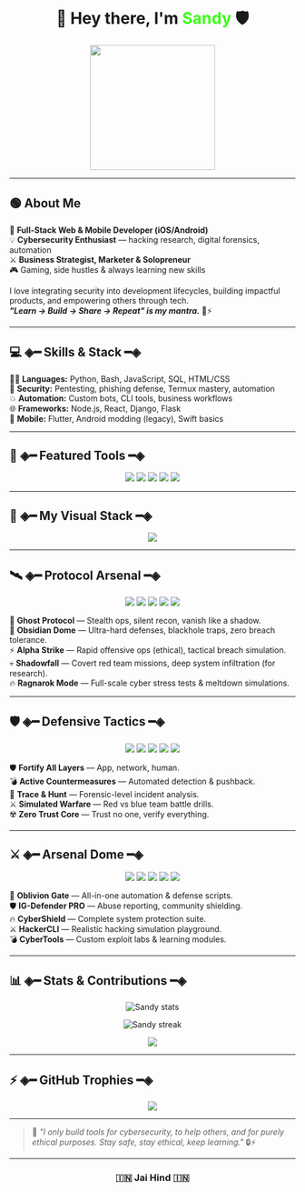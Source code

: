 <h1 align="center">👋 Hey there, I'm <span style="color:#39FF14;"><b>Sandy</b></span> 🛡️</h1>

<p align="center">
  <img src="https://media.giphy.com/media/du3J3cXyzhj75IOgvA/giphy.gif" width="220" />
</p>

---

## 🟢 About Me

🚀 **Full-Stack Web & Mobile Developer (iOS/Android)**  
💡 **Cybersecurity Enthusiast** — hacking research, digital forensics, automation  
⚔️ **Business Strategist, Marketer & Solopreneur**  
🎮 Gaming, side hustles & always learning new skills

I love integrating security into development lifecycles, building impactful products, and empowering others through tech.  
_**"Learn → Build → Share → Repeat" is my mantra.**_ 🔁⚡

---

## 💻 ◈━ Skills & Stack ━◈

🧑‍💻 **Languages:** Python, Bash, JavaScript, SQL, HTML/CSS  
🔐 **Security:** Pentesting, phishing defense, Termux mastery, automation  
💥 **Automation:** Custom bots, CLI tools, business workflows  
🌐 **Frameworks:** Node.js, React, Django, Flask  
📱 **Mobile:** Flutter, Android modding (legacy), Swift basics

---

## 🚀 ◈━ Featured Tools ━◈

<p align="center">
  <img src="https://img.shields.io/badge/🚀-Oblivion--Gate-0a0a0a?style=for-the-badge&logo=terminal&logoColor=white" />
  <img src="https://img.shields.io/badge/🛡️-IG%20Defender-0a0a0a?style=for-the-badge&logo=protonmail&logoColor=white" />
  <img src="https://img.shields.io/badge/⚔️-HackerCLI-0a0a0a?style=for-the-badge&logo=gnubash&logoColor=white" />
  <img src="https://img.shields.io/badge/🔥-CyberShield-0a0a0a?style=for-the-badge&logo=fortinet&logoColor=white" />
  <img src="https://img.shields.io/badge/💣-CyberTools-0a0a0a?style=for-the-badge&logo=tryhackme&logoColor=white" />
</p>

---

## 🎨 ◈━ My Visual Stack ━◈

<p align="center">
  <img src="https://skillicons.dev/icons?i=python,bash,linux,html,css,js,nodejs,react,flutter,django,github,git,tailwind" />
</p>

---

## 🛰️ ◈━ Protocol Arsenal ━◈

<p align="center">
  <img src="https://img.shields.io/badge/👻-Ghost%20Protocol-0a0a0a?style=for-the-badge&logo=ghost&logoColor=white" />
  <img src="https://img.shields.io/badge/🖤-Obsidian%20Dome-0a0a0a?style=for-the-badge&logo=shield&logoColor=white" />
  <img src="https://img.shields.io/badge/⚡-Alpha%20Strike-0a0a0a?style=for-the-badge&logo=zap&logoColor=white" />
  <img src="https://img.shields.io/badge/💀-Shadowfall-0a0a0a?style=for-the-badge&logo=skull&logoColor=white" />
  <img src="https://img.shields.io/badge/🔥-Ragnarok%20Mode-0a0a0a?style=for-the-badge&logo=fire&logoColor=white" />
</p>

👻 **Ghost Protocol** — Stealth ops, silent recon, vanish like a shadow.  
🖤 **Obsidian Dome** — Ultra-hard defenses, blackhole traps, zero breach tolerance.  
⚡ **Alpha Strike** — Rapid offensive ops (ethical), tactical breach simulation.  
💀 **Shadowfall** — Covert red team missions, deep system infiltration (for research).  
🔥 **Ragnarok Mode** — Full-scale cyber stress tests & meltdown simulations.

---

## 🛡️ ◈━ Defensive Tactics ━◈

<p align="center">
  <img src="https://img.shields.io/badge/🛡️-Fortify%20All-0a0a0a?style=for-the-badge&logo=fortinet&logoColor=white" />
  <img src="https://img.shields.io/badge/💣-Countermeasures-0a0a0a?style=for-the-badge&logo=biohazard&logoColor=white" />
  <img src="https://img.shields.io/badge/🔎-Trace%20%26%20Hunt-0a0a0a?style=for-the-badge&logo=search&logoColor=white" />
  <img src="https://img.shields.io/badge/⚔️-Simulated%20Warfare-0a0a0a?style=for-the-badge&logo=target&logoColor=white" />
  <img src="https://img.shields.io/badge/☢️-Zero%20Trust-0a0a0a?style=for-the-badge&logo=radiation&logoColor=white" />
</p>

🛡️ **Fortify All Layers** — App, network, human.  
💣 **Active Countermeasures** — Automated detection & pushback.  
🔎 **Trace & Hunt** — Forensic-level incident analysis.  
⚔️ **Simulated Warfare** — Red vs blue team battle drills.  
☢️ **Zero Trust Core** — Trust no one, verify everything.

---

## ⚔️ ◈━ Arsenal Dome ━◈

<p align="center">
  <img src="https://img.shields.io/badge/🚀-Oblivion%20Gate-0a0a0a?style=for-the-badge&logo=terminal&logoColor=white" />
  <img src="https://img.shields.io/badge/🛡️-IG--Defender%20PRO-0a0a0a?style=for-the-badge&logo=protonmail&logoColor=white" />
  <img src="https://img.shields.io/badge/🔥-CyberShield-0a0a0a?style=for-the-badge&logo=fortinet&logoColor=white" />
  <img src="https://img.shields.io/badge/⚔️-HackerCLI-0a0a0a?style=for-the-badge&logo=gnubash&logoColor=white" />
  <img src="https://img.shields.io/badge/💣-CyberTools-0a0a0a?style=for-the-badge&logo=tryhackme&logoColor=white" />
</p>

🚀 **Oblivion Gate** — All-in-one automation & defense scripts.  
🛡️ **IG-Defender PRO** — Abuse reporting, community shielding.  
🔥 **CyberShield** — Complete system protection suite.  
⚔️ **HackerCLI** — Realistic hacking simulation playground.  
💣 **CyberTools** — Custom exploit labs & learning modules.

---

## 📊 ◈━ Stats & Contributions ━◈

<p align="center">
  <img src="https://github-readme-stats.vercel.app/api?username=coderwizy&show_icons=true&theme=radical" alt="Sandy stats" />
</p>

<p align="center">
  <img src="https://github-readme-streak-stats.herokuapp.com/?user=coderwizy&theme=radical" alt="Sandy streak" />
</p>

<p align="center">
  <img src="https://github-profile-summary-cards.vercel.app/api/cards/profile-details?username=coderwizy&theme=radical" />
</p>

---

## ⚡ ◈━ GitHub Trophies ━◈

<p align="center">
  <img src="https://github-profile-trophy.vercel.app/?username=coderwizy&theme=radical&no-frame=true&title=MultiLanguage,Commits,Stars,Repositories,Followers" />
</p>

---

> 💬 _"I only build tools for cybersecurity, to help others, and for purely ethical purposes. Stay safe, stay ethical, keep learning."_ 🔒⚡

---

<h3 align="center">🇮🇳 Jai Hind 🇮🇳</h3>
